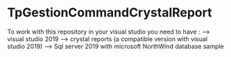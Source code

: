 # TpGestionCommandCrystalReport

To work with this repository in your visual studio you need to have :
        --> visual studio 2019
        --> crystal reports (a compatible version with visual studio 2019)
        --> Sql server 2019 with microsoft NorthWind database sample
